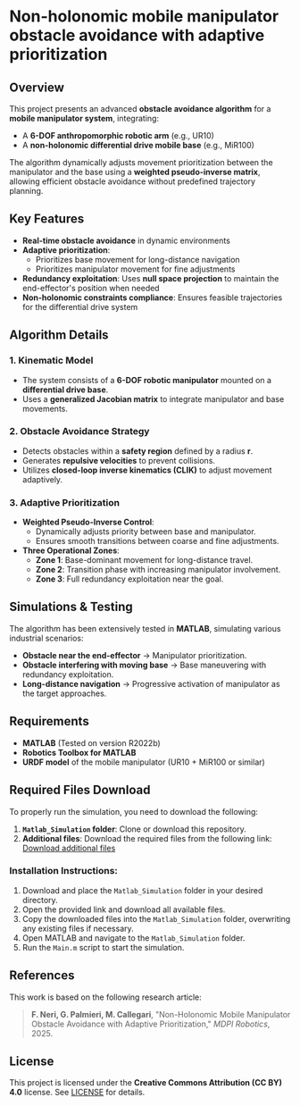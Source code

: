 # Non-holonomic mobile manipulator obstacle avoidance with adaptive prioritization

## Overview
This project presents an advanced **obstacle avoidance algorithm** for a **mobile manipulator system**, integrating:
- A **6-DOF anthropomorphic robotic arm** (e.g., UR10)
- A **non-holonomic differential drive mobile base** (e.g., MiR100)

The algorithm dynamically adjusts movement prioritization between the manipulator and the base using a **weighted pseudo-inverse matrix**, allowing efficient obstacle avoidance without predefined trajectory planning.

## Key Features
- **Real-time obstacle avoidance** in dynamic environments
- **Adaptive prioritization**:
  - Prioritizes base movement for long-distance navigation
  - Prioritizes manipulator movement for fine adjustments
- **Redundancy exploitation**: Uses **null space projection** to maintain the end-effector's position when needed
- **Non-holonomic constraints compliance**: Ensures feasible trajectories for the differential drive system

## Algorithm Details
### 1. Kinematic Model
- The system consists of a **6-DOF robotic manipulator** mounted on a **differential drive base**.
- Uses a **generalized Jacobian matrix** to integrate manipulator and base movements.

### 2. Obstacle Avoidance Strategy
- Detects obstacles within a **safety region** defined by a radius **r**.
- Generates **repulsive velocities** to prevent collisions.
- Utilizes **closed-loop inverse kinematics (CLIK)** to adjust movement adaptively.

### 3. Adaptive Prioritization
- **Weighted Pseudo-Inverse Control**:
  - Dynamically adjusts priority between base and manipulator.
  - Ensures smooth transitions between coarse and fine adjustments.
- **Three Operational Zones**:
  - **Zone 1**: Base-dominant movement for long-distance travel.
  - **Zone 2**: Transition phase with increasing manipulator involvement.
  - **Zone 3**: Full redundancy exploitation near the goal.

## Simulations & Testing
The algorithm has been extensively tested in **MATLAB**, simulating various industrial scenarios:
- **Obstacle near the end-effector** → Manipulator prioritization.
- **Obstacle interfering with moving base** → Base maneuvering with redundancy exploitation.
- **Long-distance navigation** → Progressive activation of manipulator as the target approaches.

## Requirements
- **MATLAB** (Tested on version R2022b)
- **Robotics Toolbox for MATLAB**
- **URDF model** of the mobile manipulator (UR10 + MiR100 or similar)

## Required Files Download

To properly run the simulation, you need to download the following:

1. **`Matlab_Simulation` folder**: Clone or download this repository.
2. **Additional files**: Download the required files from the following link:  
   [Download additional files](https://univpm-my.sharepoint.com/:f:/g/personal/p019104_staff_univpm_it/EjArSEl71zRGuNXeg9USL3ABlbzB_3effC30kmyXSbDzFg?e=xJv9NQ)  

### Installation Instructions:

1. Download and place the `Matlab_Simulation` folder in your desired directory.
2. Open the provided link and download all available files.
3. Copy the downloaded files into the `Matlab_Simulation` folder, overwriting any existing files if necessary.
4. Open MATLAB and navigate to the `Matlab_Simulation` folder.
5. Run the `Main.m` script to start the simulation.

## References
This work is based on the following research article:
> **F. Neri, G. Palmieri, M. Callegari**, "Non-Holonomic Mobile Manipulator Obstacle Avoidance with Adaptive Prioritization," *MDPI Robotics*, 2025.

## License
This project is licensed under the **Creative Commons Attribution (CC BY) 4.0** license. See [LICENSE](LICENSE) for details.

